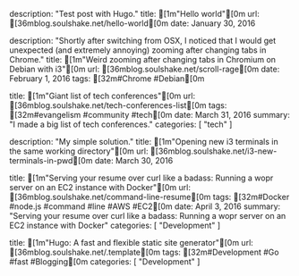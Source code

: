 description: "Test post with Hugo."
title: [1m"Hello world"[0m
url: [36mblog.soulshake.net/hello-world[0m
date: January 30, 2016

description: "Shortly after switching from OSX, I noticed that I would get unexpected (and extremely annoying) zooming after changing tabs in Chrome."
title: [1m"Weird zooming after changing tabs in Chromium on Debian with i3"[0m
url: [36mblog.soulshake.net/scroll-rage[0m
date: February 1, 2016
tags: [32m#Chrome #Debian[0m

title: [1m"Giant list of tech conferences"[0m
url: [36mblog.soulshake.net/tech-conferences-list[0m
tags: [32m#evangelism #community #tech[0m
date: March 31, 2016
summary: "I made a big list of tech conferences."
categories: [ "tech" ]

description: "My simple solution."
title: [1m"Opening new i3 terminals in the same working directory"[0m
url: [36mblog.soulshake.net/i3-new-terminals-in-pwd[0m
date: March 30, 2016

title: [1m"Serving your resume over curl like a badass: Running a wopr server on an EC2 instance with Docker"[0m
url: [36mblog.soulshake.net/command-line-resume[0m
tags: [32m#Docker #node.js #command #line #AWS #EC2[0m
date: April 3, 2016
summary: "Serving your resume over curl like a badass: Running a wopr server on an EC2 instance with Docker"
categories: [ "Development" ]

title: [1m"Hugo: A fast and flexible static site generator"[0m
url: [36mblog.soulshake.net/.template[0m
tags: [32m#Development #Go #fast #Blogging[0m
categories: [ "Development" ]

